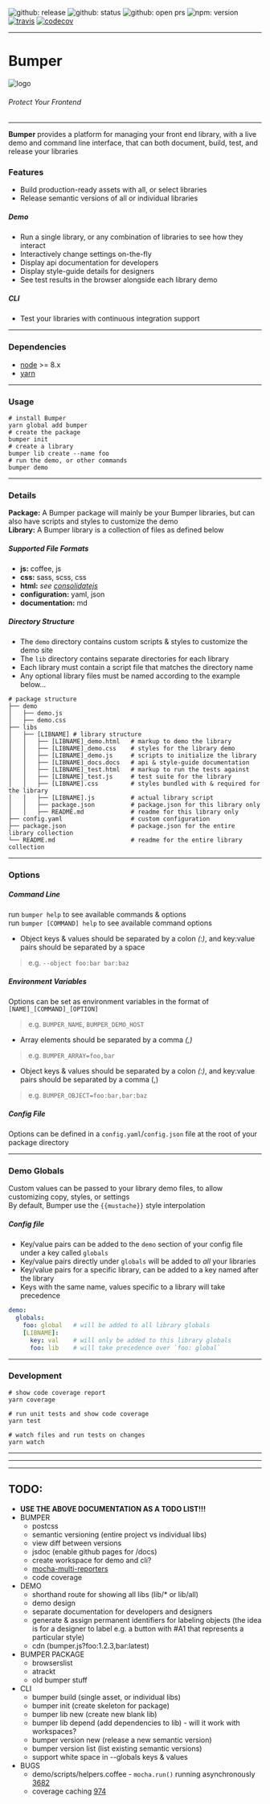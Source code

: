 <!--- topics: api build demo deploy documentation frontend release styleguide test -->
![github: release](https://badgen.net/github/release/brewster1134/bumper)
![github: status](https://badgen.net/github/status/brewster1134/bumper)
![github: open prs](https://badgen.net/github/open-prs/brewster1134/bumper)
![npm: version](https://badgen.net/npm/v/bumper)
[![travis](https://travis-ci.com/brewster1134/bumper.svg?branch=express)](https://travis-ci.com/brewster1134/bumper)
[![codecov](https://codecov.io/gh/brewster1134/bumper/branch/express/graph/badge.svg)](https://codecov.io/gh/brewster1134/bumper)

---
# Bumper
![logo](https://github.com/brewster1134/bumper/blob/express/demo/images/favicon/apple-icon.png?raw=true)
###### Protect Your Frontend

---
**Bumper** provides a platform for managing your front end library, with a live demo and command line interface, that can both document, build, test, and release your libraries
### Features
* Build production-ready assets with all, or select libraries
* Release semantic versions of all or individual libraries

##### Demo
* Run a single library, or any combination of libraries to see how they interact
* Interactively change settings on-the-fly
* Display api documentation for developers
* Display style-guide details for designers
* See test results in the browser alongside each library demo

##### CLI
* Test your libraries with continuous integration support

---
### Dependencies
* [node](nodejs.org) >= 8.x
* [yarn](yarnpkg.com)

---
### Usage
```shell
# install Bumper
yarn global add bumper
# create the package
bumper init
# create a library
bumper lib create --name foo
# run the demo, or other commands
bumper demo
```
    
---
### Details

**Package:** A Bumper package will mainly be your Bumper libraries, but can also have scripts and styles to customize the demo  
**Library:** A Bumper library is a collection of files as defined below

##### Supported File Formats
* **js:** coffee, js
* **css:** sass, scss, css
* **html:** _see [consolidatejs](github.com/tj/consolidate.js#supported-template-engines)_
* **configuration:** yaml, json
* **documentation:** md

##### Directory Structure
* The `demo` directory contains custom scripts & styles to customize the demo site
* The `lib` directory contains separate directories for each library
* Each library must contain a script file that matches the directory name
* Any optional library files must be named according to the example below...

```shell
# package structure
├── demo
│   ├── demo.js
│   ├── demo.css
├── libs
│   ├── [LIBNAME] # library structure
│   │   ├── [LIBNAME]_demo.html   # markup to demo the library
│   │   ├── [LIBNAME]_demo.css    # styles for the library demo
│   │   ├── [LIBNAME]_demo.js     # scripts to initialize the library
│   │   ├── [LIBNAME]_docs.docs   # api & style-guide documentation
│   │   ├── [LIBNAME]_test.html   # markup to run the tests against
│   │   ├── [LIBNAME]_test.js     # test suite for the library
│   │   ├── [LIBNAME].css         # styles bundled with & required for the library
│   │   ├── [LIBNAME].js          # actual library script
│   │   ├── package.json          # package.json for this library only
│   │   ├── README.md             # readme for this library only
├── config.yaml                   # custom configuration
├── package.json                  # package.json for the entire library collection
└── README.md                     # readme for the entire library collection
```

---
### Options
##### Command Line
run `bumper help` to see available commands & options  
run `bumper [COMMAND] help` to see available command options
* Object keys & values should be separated by a colon _(:)_, and key:value pairs should be separated by a space
> e.g. `--object foo:bar bar:baz`

##### Environment Variables
Options can be set as environment variables in the format of `[NAME]_[COMMAND]_[OPTION]`
> e.g. `BUMPER_NAME`, `BUMPER_DEMO_HOST`

* Array elements should be separated by a comma _(,)_
> e.g. `BUMPER_ARRAY=foo,bar`
* Object keys & values should be separated by a colon _(:)_, and key:value pairs should be separated by a comma (,)
> e.g. `BUMPER_OBJECT=foo:bar,bar:baz`

##### Config File
Options can be defined in a `config.yaml`/`config.json` file at the root of your package directory

---
### Demo Globals
Custom values can be passed to your library demo files, to allow customizing copy, styles, or settings  
By default, Bumper use the `{{mustache}}` style interpolation

##### Config file
* Key/value pairs can be added to the `demo` section of your config file under a key called `globals`
* Key/value pairs directly under `globals` will be added to _all_ your libraries
* Key/value pairs for a specific library, can be added to a key named after the library
* Keys with the same name, values specific to a library will take precedence

```yaml
demo:
  globals:
    foo: global   # will be added to all library globals
    [LIBNAME]:
      key: val    # will only be added to this library globals
      foo: lib    # will take precedence over `foo: global`
```

---
### Development
```shell
# show code coverage report
yarn coverage

# run unit tests and show code coverage
yarn test

# watch files and run tests on changes
yarn watch
```

---
---
---
## TODO:
* **USE THE ABOVE DOCUMENTATION AS A TODO LIST!!!**
* BUMPER
  * postcss
  * semantic versioning (entire project vs individual libs)
  * view diff between versions
  * jsdoc (enable github pages for /docs)
  * create workspace for demo and cli?
  * [mocha-multi-reporters](https://www.npmjs.com/package/mocha-multi-reporters)
  * code coverage
* DEMO
  * shorthand route for showing all libs (lib/* or lib/all)
  * demo design
  * separate documentation for developers and designers
  * generate & assign permanent identifiers for labeling objects (the idea is for a designer to label e.g. a button with #A1 that represents a particular style)
  * cdn (bumper.js?foo:1.2.3,bar:latest)
* BUMPER PACKAGE
  * browserslist
  * atrackt
  * old bumper stuff
* CLI
  * bumper build (single asset, or individual libs)
  * bumper init (create skeleton for package)
  * bumper lib new (create new blank lib)
  * bumper lib depend (add dependencies to lib) - will it work with workspaces?
  * bumper version new (release a new semantic version)
  * bumper version list (list existing semantic versions)
  * support white space in --globals keys & values
* BUGS
  * demo/scripts/helpers.coffee - `mocha.run()` running asynchronously [3682](https://github.com/mochajs/mocha/issues/3682)
  * coverage caching [974](https://github.com/istanbuljs/nyc/issues/974)
